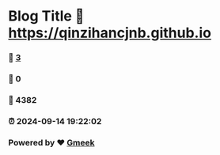 # Blog Title :link: https://qinzihancjnb.github.io 
### :page_facing_up: [3](https://qinzihancjnb.github.io/tag.html) 
### :speech_balloon: 0 
### :hibiscus: 4382 
### :alarm_clock: 2024-09-14 19:22:02 
### Powered by :heart: [Gmeek](https://github.com/Meekdai/Gmeek)
